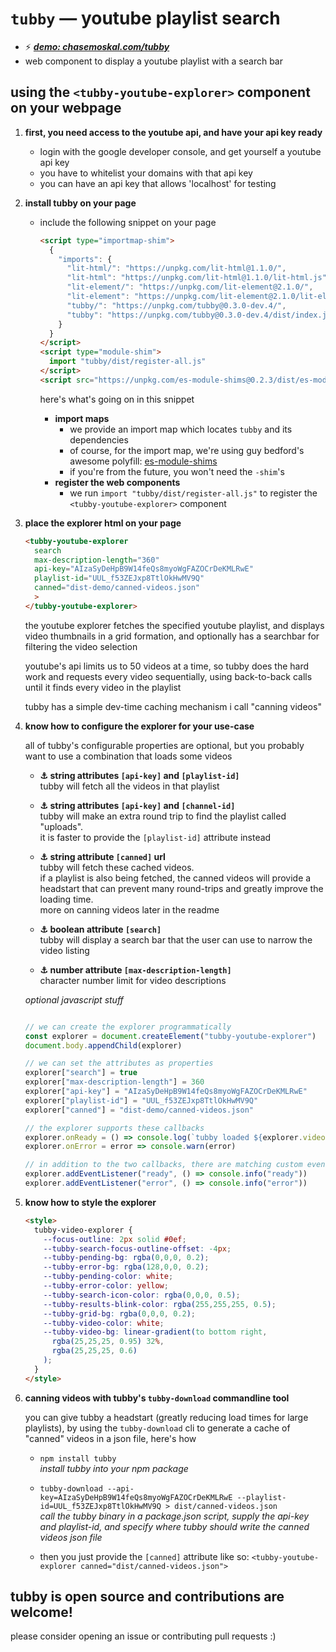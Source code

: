 
# `tubby` — youtube playlist search

- ⚡ [***demo: chasemoskal.com/tubby***](https://chasemoskal.com/tubby)
- web component to display a youtube playlist with a search bar

## using the `<tubby-youtube-explorer>` component on your webpage

1. **first, you need access to the youtube api, and have your api key ready**

    - login with the google developer console, and get yourself a youtube api key
    - you have to whitelist your domains with that api key
    - you can have an api key that allows 'localhost' for testing

2. **install tubby on your page**

    - include the following snippet on your page

      ```html
      <script type="importmap-shim">
        {
          "imports": {
            "lit-html/": "https://unpkg.com/lit-html@1.1.0/",
            "lit-html": "https://unpkg.com/lit-html@1.1.0/lit-html.js",
            "lit-element/": "https://unpkg.com/lit-element@2.1.0/",
            "lit-element": "https://unpkg.com/lit-element@2.1.0/lit-element.js",
            "tubby/": "https://unpkg.com/tubby@0.3.0-dev.4/",
            "tubby": "https://unpkg.com/tubby@0.3.0-dev.4/dist/index.js"
          }
        }
      </script>
      <script type="module-shim">
        import "tubby/dist/register-all.js"
      </script>
      <script src="https://unpkg.com/es-module-shims@0.2.3/dist/es-module-shims.js"></script>
      ```

      here's what's going on in this snippet

      - **import maps**
        - we provide an import map which locates `tubby` and its dependencies
        - of course, for the import map, we're using guy bedford's awesome polyfill: [es-module-shims](https://github.com/guybedford/es-module-shims)
        - if you're from the future, you won't need the `-shim`'s
      - **register the web components**
        - we run `import "tubby/dist/register-all.js"` to register the `<tubby-youtube-explorer>` component

3. **place the explorer html on your page**

    ```html
    <tubby-youtube-explorer
      search
      max-description-length="360"
      api-key="AIzaSyDeHpB9W14feQs8myoWgFAZOCrDeKMLRwE"
      playlist-id="UUL_f53ZEJxp8TtlOkHwMV9Q"
      canned="dist-demo/canned-videos.json"
      >
    </tubby-youtube-explorer>
    ```

    the youtube explorer fetches the specified youtube playlist, and displays video thumbnails in a grid formation, and optionally has a searchbar for filtering the video selection

    youtube's api limits us to 50 videos at a time, so tubby does the hard work and requests every video sequentially, using back-to-back calls until it finds every video in the playlist

    tubby has a simple dev-time caching mechanism i call "canning videos"

4. **know how to configure the explorer for your use-case**

    all of tubby's configurable properties are optional, but you probably want to use a combination that loads some videos

    - **⚓ string attributes `[api-key]` and `[playlist-id]`**  
      tubby will fetch all the videos in that playlist

    - **⚓ string attributes `[api-key]` and `[channel-id]`**  
      tubby will make an extra round trip to find the playlist called "uploads".  
      it is faster to provide the `[playlist-id]` attribute instead

    - **⚓ string attribute `[canned]` url**  
      tubby will fetch these cached videos.  
      if a playlist is also being fetched, the canned videos will provide a headstart that can prevent many round-trips and greatly improve the loading time.  
      more on canning videos later in the readme

    - **⚓ boolean attribute `[search]`**  
      tubby will display a search bar that the user can use to narrow the video listing

    - **⚓ number attribute `[max-description-length]`**  
      character number limit for video descriptions

    *optional javascript stuff*  
    ```js

    // we can create the explorer programmatically
    const explorer = document.createElement("tubby-youtube-explorer")
    document.body.appendChild(explorer)

    // we can set the attributes as properties
    explorer["search"] = true
    explorer["max-description-length"] = 360
    explorer["api-key"] = "AIzaSyDeHpB9W14feQs8myoWgFAZOCrDeKMLRwE" 
    explorer["playlist-id"] = "UUL_f53ZEJxp8TtlOkHwMV9Q"
    explorer["canned"] = "dist-demo/canned-videos.json"

    // the explorer supports these callbacks
    explorer.onReady = () => console.log(`tubby loaded ${explorer.videos.length} videos`)
    explorer.onError = error => console.warn(error)

    // in addition to the two callbacks, there are matching custom events
    explorer.addEventListener("ready", () => console.info("ready"))
    explorer.addEventListener("error", () => console.info("error"))
    ```

5. **know how to style the explorer**

    ```html
    <style>
      tubby-video-explorer {
        --focus-outline: 2px solid #0ef;
        --tubby-search-focus-outline-offset: -4px;
        --tubby-pending-bg: rgba(0,0,0, 0.2);
        --tubby-error-bg: rgba(128,0,0, 0.2);
        --tubby-pending-color: white;
        --tubby-error-color: yellow;
        --tubby-search-icon-color: rgba(0,0,0, 0.5);
        --tubby-results-blink-color: rgba(255,255,255, 0.5);
        --tubby-grid-bg: rgba(0,0,0, 0.2);
        --tubby-video-color: white;
        --tubby-video-bg: linear-gradient(to bottom right,
          rgba(25,25,25, 0.95) 32%,
          rgba(25,25,25, 0.6)
        );
      }
    </style>
    ```

6. **canning videos with tubby's `tubby-download` commandline tool**

    you can give tubby a headstart (greatly reducing load times for large playlists), by using the `tubby-download` cli to generate a cache of "canned" videos in a json file, here's how

    - `npm install tubby`  
      *install tubby into your npm package*

    - `tubby-download --api-key=AIzaSyDeHpB9W14feQs8myoWgFAZOCrDeKMLRwE --playlist-id=UUL_f53ZEJxp8TtlOkHwMV9Q > dist/canned-videos.json`  
      *call the tubby binary in a package.json script, supply the api-key and playlist-id, and specify where tubby should write the canned videos json file*

    - then you just provide the `[canned]` attribute like so: `<tubby-youtube-explorer canned="dist/canned-videos.json">`

## tubby is open source and contributions are welcome!

please consider opening an issue or contributing pull requests :)
